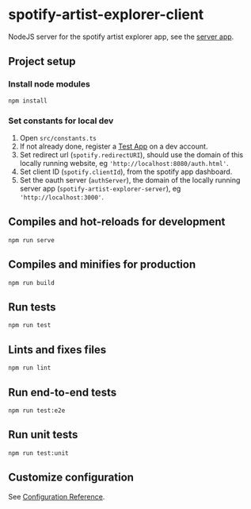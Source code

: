 # spotify-artist-explorer-client

NodeJS server for the spotify artist explorer app, see the [server app](https://github.com/SeanSobey/spotify-artist-explorer-server/).

## Project setup

### Install node modules

```
npm install
```

### Set constants for local dev

1) Open `src/constants.ts`
2) If not already done, register a [Test App](https://developer.spotify.com/documentation/general/guides/app-settings/#register-your-app) on a dev account.
3) Set redirect url (`spotify.redirectURI`), should use the domain of this locally running website, eg `'http://localhost:8080/auth.html'`.
4) Set client ID (`spotify.clientId`), from the spotify app dashboard.
5) Set the oauth server (`authServer`), the domain of the locally running server app (`spotify-artist-explorer-server`), eg `'http://localhost:3000'`.

## Compiles and hot-reloads for development

```
npm run serve
```

## Compiles and minifies for production

```
npm run build
```

## Run tests

```
npm run test
```

## Lints and fixes files

```
npm run lint
```

## Run end-to-end tests

```
npm run test:e2e
```

## Run unit tests

```
npm run test:unit
```

## Customize configuration

See [Configuration Reference](https://cli.vuejs.org/config/).
